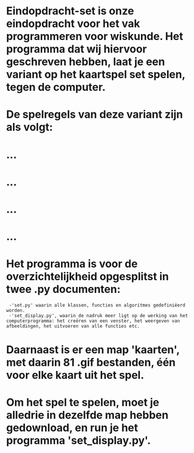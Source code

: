 # Eindopdracht-set is onze eindopdracht voor het vak programmeren voor wiskunde. Het programma dat wij hiervoor geschreven hebben, laat je een variant op het kaartspel set spelen, tegen de computer.
# De spelregels van deze variant zijn als volgt:
#     ...
#     ...
#     ...
#     ...
# Het programma is voor de overzichtelijkheid opgesplitst in twee .py documenten:
     -'set.py' waarin alle klassen, functies en algoritmes gedefiniëerd worden.
     -'set_display.py', waarin de nadruk meer ligt op de werking van het computerprogramma: het creëren van een venster, het weergeven van afbeeldingen, het uitvoeren van alle functies etc.
# Daarnaast is er een map 'kaarten', met daarin 81 .gif bestanden, één voor elke kaart uit het spel.
# Om het spel te spelen, moet je alledrie in dezelfde map hebben gedownload, en run je het programma 'set_display.py'.
